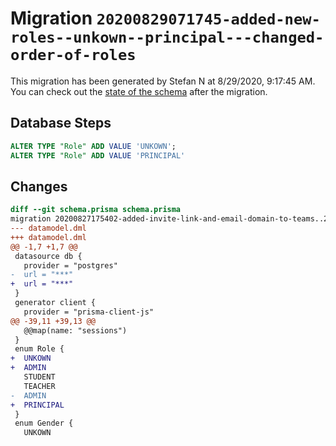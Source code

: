 # Migration `20200829071745-added-new-roles--unkown--principal---changed-order-of-roles`

This migration has been generated by Stefan N at 8/29/2020, 9:17:45 AM.
You can check out the [state of the schema](./schema.prisma) after the migration.

## Database Steps

```sql
ALTER TYPE "Role" ADD VALUE 'UNKOWN';
ALTER TYPE "Role" ADD VALUE 'PRINCIPAL'
```

## Changes

```diff
diff --git schema.prisma schema.prisma
migration 20200827175402-added-invite-link-and-email-domain-to-teams..20200829071745-added-new-roles--unkown--principal---changed-order-of-roles
--- datamodel.dml
+++ datamodel.dml
@@ -1,7 +1,7 @@
 datasource db {
   provider = "postgres"
-  url = "***"
+  url = "***"
 }
 generator client {
   provider = "prisma-client-js"
@@ -39,11 +39,13 @@
   @@map(name: "sessions")
 }
 enum Role {
+  UNKOWN
+  ADMIN
   STUDENT
   TEACHER
-  ADMIN
+  PRINCIPAL
 }
 enum Gender {
   UNKOWN
```


